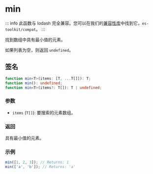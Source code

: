 # min

::: info
此函数与 lodash 完全兼容。您可以在我们的[兼容性库](../../../compatibility.md)中找到它，`es-toolkit/compat`。
:::

找到数组中具有最小值的元素。

如果列表为空，则返回 `undefined`。

## 签名

```typescript
function min<T>(items: [T, ...T[]]): T;
function min(): undefined;
function min<T>(items?: T[]): T | undefined;
```

### 参数

- `items` (`T[]`): 要搜索的元素数组。

### 返回

具有最小值的元素。

### 示例

```typescript
min([1, 2, 3]); // Returns: 1
min(['a', 'b']); // Returns: 'a'
```
